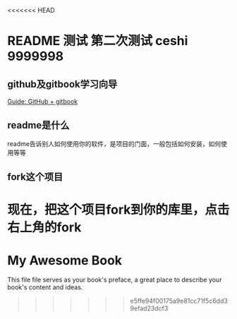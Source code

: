 <<<<<<< HEAD
# README 测试 第二次测试 ceshi  9999998

## github及gitbook学习向导  
 
[Guide: GitHub + gitbook](https://github.com/OpenMindClub/pythoncamp0/wiki/%5BGithub-Gitbook%5D)

## readme是什么

readme告诉别人如何使用你的软件，是项目的门面，一般包括如何安装，如何使用等等

## fork这个项目

现在，把这个项目fork到你的库里，点击右上角的fork
=======
My Awesome Book
=======

This file file serves as your book's preface, a great place to describe your book's content and ideas.
>>>>>>> e5ffe94f00175a9e81cc71f5c6dd39efad23dcf3
